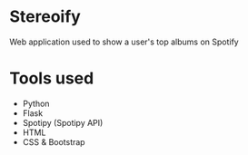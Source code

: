 # Stereoify
Web application used to show a user's top albums on Spotify

# Tools used
- Python
- Flask
- Spotipy (Spotipy API)
- HTML
- CSS & Bootstrap
